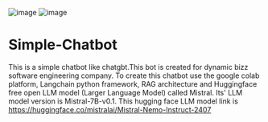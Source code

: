 ![image](https://github.com/user-attachments/assets/8a982efd-ff87-4986-904b-ef340d4308d4)     ![image](https://github.com/user-attachments/assets/41b1ff55-7697-456e-a262-2e14481ad469)

# Simple-Chatbot
This is a simple chatbot like chatgbt.This bot is created for dynamic bizz software engineering company. To create this chatbot use the google colab platform, Langchain python framework, RAG architecture and  Huggingface  free open LLM model (Larger Language Model) called Mistral. Its' LLM model version is Mistral-7B-v0.1. This hugging face LLM model link is https://huggingface.co/mistralai/Mistral-Nemo-Instruct-2407

